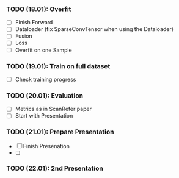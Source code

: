 ### TODO (18.01): Overfit
- [ ] Finish Forward
- [ ] Dataloader (fix SparseConvTensor when using the Dataloader)
- [ ] Fusion
- [ ] Loss
- [ ] Overfit on one Sample

### TODO (19.01): Train on full dataset
- [ ] Check training progress

### TODO (20.01): Evaluation
- [ ] Metrics as in ScanRefer paper
- [ ] Start with Presentation

### TODO (21.01): Prepare Presentation
- [ ] Finish Presenation
- [ ] 

### TODO (22.01): 2nd Presentation
